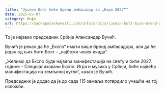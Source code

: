 ```yaml
---
title: "Јусеин Болт биће бренд амбасадор за „Expo 2027“"
date: 2025-07-07
category: Инфо
url: https://backapalankavesti.com/info/srbija/jusein-bolt-bice-brend-ambasador-za-expo-2027/
---
```


То је најавио председник Србије Александар Вучић.

Вучић је рекао да ће „Експо“ имати више бренд амбасадора, али да ће један од њих бити Болт – „најбржи човек икада“.

„Желимо да Експо буде највећа манифестација на свету и биће 2027. године – Специјализовани Експо: Игра и музика у Србији, биће највећа манифестација на земљиној кугли“, казао је Вучић.

Председник је додао да је до сада 115 земаља потврдило учешће на тој изложби.
